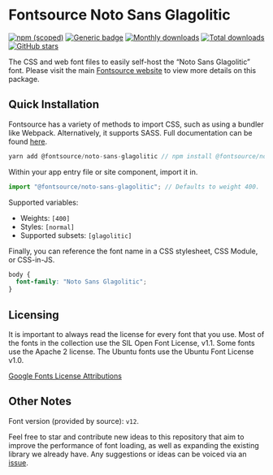 # Fontsource Noto Sans Glagolitic

[![npm (scoped)](https://img.shields.io/npm/v/@fontsource/noto-sans-glagolitic?color=brightgreen)](https://www.npmjs.com/package/@fontsource/noto-sans-glagolitic) [![Generic badge](https://img.shields.io/badge/fontsource-passing-brightgreen)](https://github.com/fontsource/fontsource) [![Monthly downloads](https://badgen.net/npm/dm/@fontsource/noto-sans-glagolitic)](https://github.com/fontsource/fontsource) [![Total downloads](https://badgen.net/npm/dt/@fontsource/noto-sans-glagolitic)](https://github.com/fontsource/fontsource) [![GitHub stars](https://img.shields.io/github/stars/fontsource/fontsource.svg?style=social&label=Star)](https://github.com/fontsource/fontsource/stargazers)

The CSS and web font files to easily self-host the “Noto Sans Glagolitic” font. Please visit the main [Fontsource website](https://fontsource.org/fonts/noto-sans-glagolitic) to view more details on this package.

## Quick Installation

Fontsource has a variety of methods to import CSS, such as using a bundler like Webpack. Alternatively, it supports SASS. Full documentation can be found [here](https://fontsource.org/docs/introduction).

```javascript
yarn add @fontsource/noto-sans-glagolitic // npm install @fontsource/noto-sans-glagolitic
```

Within your app entry file or site component, import it in.

```javascript
import "@fontsource/noto-sans-glagolitic"; // Defaults to weight 400.
```

Supported variables:

- Weights: `[400]`
- Styles: `[normal]`
- Supported subsets: `[glagolitic]`

Finally, you can reference the font name in a CSS stylesheet, CSS Module, or CSS-in-JS.

```css
body {
  font-family: "Noto Sans Glagolitic";
}
```

## Licensing

It is important to always read the license for every font that you use.
Most of the fonts in the collection use the SIL Open Font License, v1.1. Some fonts use the Apache 2 license. The Ubuntu fonts use the Ubuntu Font License v1.0.

[Google Fonts License Attributions](https://fonts.google.com/attribution)

## Other Notes

Font version (provided by source): `v12`.

Feel free to star and contribute new ideas to this repository that aim to improve the performance of font loading, as well as expanding the existing library we already have. Any suggestions or ideas can be voiced via an [issue](https://github.com/fontsource/fontsource/issues).
